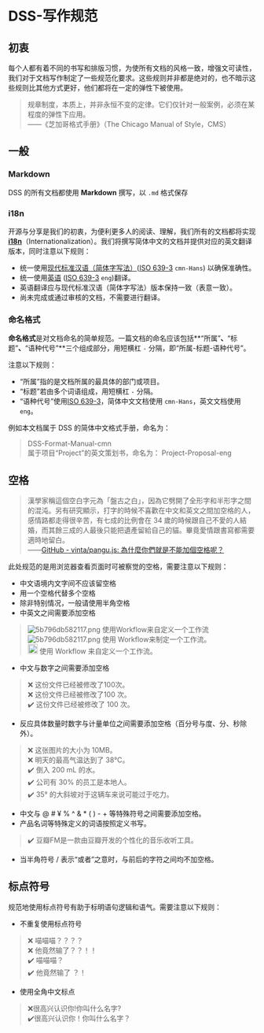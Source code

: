 # DSS-写作规范
## 初衷
每个人都有着不同的书写和排版习惯，为使所有文档的风格一致，增强文可读性，我们对于文档写作制定了一些规范化要求。这些规则并非都是绝对的，也不暗示这些规则比其他方式更好，他们都将在一定的弹性下被使用。

> 规章制度，本质上，并非永恒不变的定律。它们仅针对一般案例，必须在某程度的弹性下应用。  
> ——《芝加哥格式手册》（The Chicago Manual of Style，CMS）  
## 一般
### Markdown
DSS 的所有文档都使用 **Markdown** 撰写，以 `.md` 格式保存
### i18n
开源与分享是我们的初衷，为便利更多人的阅读、理解，我们所有的文档都将实现 **[i18n](https://zh.wikipedia.org/wiki/%E5%9B%BD%E9%99%85%E5%8C%96%E4%B8%8E%E6%9C%AC%E5%9C%B0%E5%8C%96)**（Internationalization）。我们将撰写简体中文的文档并提供对应的英文翻译版本，同时注意以下规则：
- 统一使用[现代标准汉语（简体字写法）](https://zh.wikipedia.org/wiki/%E7%8F%BE%E4%BB%A3%E6%A8%99%E6%BA%96%E6%BC%A2%E8%AA%9E)([ISO 639-3](https://en.wikipedia.org/wiki/ISO_639-3) `cmn-Hans`) 以确保准确性。
- 统一使用[英语](https://zh.wikipedia.org/wiki/%E8%8B%B1%E8%AF%AD) ([ISO 639-3](https://en.wikipedia.org/wiki/ISO_639-3) `eng`)翻译。
- 英语翻译应与现代标准汉语（简体字写法）版本保持一致（表意一致）。
- 尚未完成或通过审核的文档，不需要进行翻译。
### 命名格式
**命名格式**是对文档命名的简单规范。一篇文档的命名应该包括**“所属”**、**“标题”**、**“语种代号”**三个组成部分，用短横杠 `-` 分隔，即“所属-标题-语种代号”。

注意以下规则：
- “所属”指的是文档所属的最具体的部门或项目。
- “标题”若由多个词语组成，用短横杠 `-` 分隔。
- “语种代号”使用[ISO 639-3](https://zh.wikipedia.org/wiki/ISO_639-3)，简体中文文档使用 `cmn-Hans`，英文文档使用 `eng`。

例如本文档属于 DSS 的简体中文格式手册，命名为：
> DSS-Format-Manual-cmn  
属于项目“Project”的英文策划书，命名为：
> Project-Proposal-eng  
## 空格
> 漢學家稱這個空白字元為「盤古之白」，因為它劈開了全形字和半形字之間的混沌。另有研究顯示，打字的時候不喜歡在中文和英文之間加空格的人，感情路都走得很辛苦，有七成的比例會在 34 歲的時候跟自己不愛的人結婚，而其餘三成的人最後只能把遺產留給自己的貓。畢竟愛情跟書寫都需要適時地留白。  
> ——[GitHub - vinta/pangu.js: 為什麼你們就是不能加個空格呢？](https://github.com/vinta/pangu.js)  

此处规范的是用浏览器查看页面时可被察觉的空格，需要注意以下规则：
- 中文语境内文字间不应该留空格
- 用一个空格代替多个空格
- 除非特别情况，一般请使用半角空格
- 中英文之间需要添加空格
> ![5b796db582117.png](https://i.loli.net/2018/08/19/5b796db582117.png) 使用Workflow来自定义一个工作流  
> ![5b796db582117.png](https://i.loli.net/2018/08/19/5b796db582117.png) 使用 Workflow来制定一个工作流。  
> <img src="https://png.icons8.com/color/100/000000/checkmark.png" widht="20px"  height="20px"> 使用 Workflow 来自定义一个工作流。  
- 中文与数字之间需要添加空格
> ❌ 这份文件已经被修改了100次。  
> ❌ 这份文件已经被修改了100 次。  
> ✔️ 这份文件已经被修改了 100 次。  
- 反应具体数量时数字与计量单位之间需要添加空格（百分号与度、分、秒除外）。
> ❌ 这张图片的大小为 10MB。  
> ❌ 明天的最高气温达到了 38°C。  
> ✔️ 倒入 200 mL 的水。  
> ✔️ 公司有 30% 的员工是本地人。  
> ✔️ 35° 的大斜坡对于这辆车来说可能过于吃力。  
- 中文与 @ # ¥ % ^ & * ( ) - + 等特殊符号之间需要添加空格。
- 产品名词等特殊定义的词语按照定义书写。
> ✔️ 豆瓣FM是一款由豆瓣开发的个性化的音乐收听工具。  
- 当半角符号 / 表示“或者”之意时，与前后的字符之间均不加空格。
## 标点符号
规范地使用标点符号有助于标明语句逻辑和语气。需要注意以下规则：
- 不重复使用标点符号
> ❌ 喵喵喵？？？？  
> ❌ 他竟然输了？？！！  
> ✔️ 喵喵喵？  
> ✔️ 他竟然输了 ？！  
- 使用全角中文标点
> ❌很高兴认识你!你叫什么名字?  
> ✔️很高兴认识你！你叫什么名字？  
